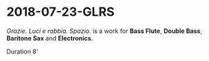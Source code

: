 # 2018-07-23-GLRS

*Grazie. Luci e rabbia. Spazio.* is a work for **Bass Flute**, **Double Bass**, **Baritone Sax** and **Electronics**.

Duration 8'
